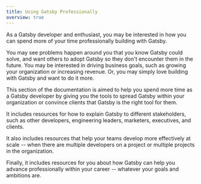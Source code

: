 ```yaml
---
title: Using Gatsby Professionally
overview: true
---
```


As a Gatsby developer and enthusiast, you may be interested in how you can spend more of your time professionally building with Gatsby.

You may see problems happen around you that you know Gatsby could solve, and want others to adopt Gatsby so they don't encounter them in the future. You may be interested in driving business goals, such as growing your organization or increasing revenue. Or, you may simply love building with Gatsby and want to do it more.

This section of the documentation is aimed to help you spend more time as a Gatsby developer by giving you the tools to spread Gatsby within your organization or convince clients that Gatsby is the right tool for them.

It includes resources for how to explain Gatsby to different stakeholders, such as other developers, engineering leaders, marketers, executives, and clients.

It also includes resources that help your teams develop more effectively at scale -- when there are multiple developers on a project or multiple projects in the organization.

Finally, it includes resources for you about how Gatsby can help you advance professionally within your career -- whatever your goals and ambitions are.

<GuideList items={props.item.children} />
